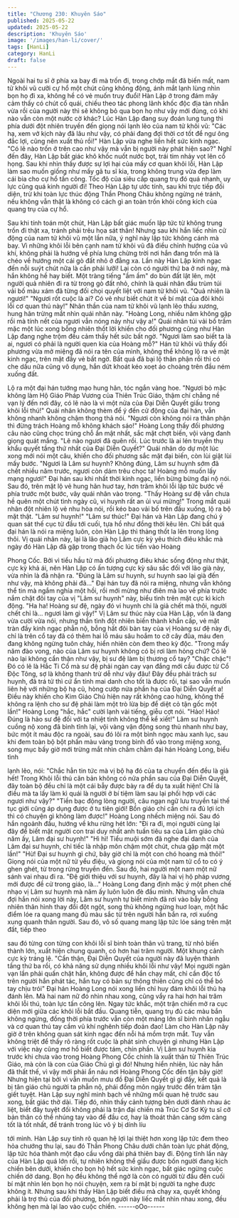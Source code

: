 ```yaml
---
title: "Chương 230: Khuyên Sáo"
published: 2025-05-22
updated: 2025-05-22
description: 'Khuyên Sáo'
image: '/images/han-li/cover/'
tags: [HanLi]
category: HanLi
draft: false
---
```


Ngoài hai tu sĩ ở phía xa bay đi mà trốn đi, trong chớp mắt đã
biến mất, nam tử khôi vũ cưỡi cự hổ một chút cũng không động,
ánh mắt lạnh lùng nhìn bọn họ đi xa, không hề có vẻ muốn truy
đuổi!
Hàn Lập ở trong đám mây cảm thấy có chút cổ quái, chiếu theo
tác phong lãnh khốc độc địa tàn nhẫn vừa rồi của người này thì
sẽ không bỏ qua bọn họ như vậy mới đúng, có khi nào vẫn còn
một nước cờ khác?
Lúc Hàn Lập đang suy đoán lung tung thì phía dưới đột nhiên
truyền đến giọng nói lạnh lẽo của nam tử khôi vũ:
"Các hạ, xem vở kịch này đã lâu như vậy, có phải đang đợi thời cơ
tốt để ngư ông đắc lợi, cũng nên xuất thủ rồi!"
Hàn Lập vừa nghe liền hết sức kinh ngạc.
"Có lẽ nào trốn ở trên cao như vậy mà vẫn bị người này phát hiện
sao?"
Nghĩ đến đây, Hàn Lập bất giác khô khốc nuốt nước bọt, trái tim
nhảy vọt lên cổ họng.
Sau khi nhìn thấy được sự lợi hại của mấy cơ quan khôi lỗi, Hàn
Lập làm sao muốn giống như mấy gã tu sĩ kia, trong không trung
vừa đẹp làm cái bia cho cự hổ tấn công.
Tốc độ của siêu cấp quang trụ đó quá nhanh, uy lực cũng quá
kinh người đi! Theo Hàn Lập tự ước tính, sau khi trực tiếp đối
diện, trừ khi toàn lực thúc động Thần Phong Châu không ngừng
né tránh, nếu không vẫn thật là không có cách gì an toàn trốn khỏi
công kích của quang trụ của cự hổ.

Sau khi tính toán một chút, Hàn Lập bất giác muốn lập tức từ
không trung trốn đi thật xa, tránh phải trêu họa sát thân! Nhưng
sau khi hắn liếc nhìn cử động của nam tử khôi vũ một lần nữa, ý
nghĩ này lập tức không cánh mà bay.
Vì những khôi lỗi bên cạnh nam tử khôi vũ đã điều chỉnh hướng
của vũ khí, không phải là hướng về phía lưng chừng trời nơi hắn
đang trốn mà là chéo về hướng một cái gò đất nhỏ ở đằng xa.
Lần này Hàn Lập kinh ngạc đến nỗi suýt chút nữa là cắn phải
lưỡi!
Lại còn có người thứ ba ở nơi này, mà hắn không hề hay biết.
Một tràng tiếng "ầm ầm" do bùn đất lật lên, một người quả nhiên
đi ra từ trong gò đất nhỏ, chính là quái nhân đầu trùm túi vải bố
màu xám đã từng đối chọi quyết liệt với nam tử khôi vũ.
"Quả nhiên là ngươi!"
"Ngươi rốt cuộc là ai? Có vẻ như biết chút ít về bí mật của đôi
khôi lỗi cơ quan thú này!"
Nhãn thần của nam tử khôi vũ lạnh lẽo thấu xương, hung hãn
trừng mắt nhìn quái nhân này.
"Hoàng Long, nhiều năm không gặp rồi mà tính nết của ngươi vẫn
nóng nảy như vậy a!" Quái nhân túi vải bố trầm mặc một lúc xong
bỗng nhiên thốt lời khiến cho đối phương cũng như Hàn Lập đang
nghe trộm đều cảm thấy hết sức bất ngờ.
"Ngươi làm sao biết ta là ai, ngươi có phải là người quen kia của
Hoàng mỗ?"
Hán tử khôi vũ thấy đối phương vừa mở miệng đã nói ra tên của
mình, không thể không lộ ra vẻ mặt kinh ngạc, trên mặt đầy vẻ bất
ngờ. Bất quá đã bại lộ thân phận rồi thì có che dấu nữa cũng vô
dụng, hắn dứt khoát kéo xoẹt áo choàng trên đầu ném xuống đất.

Lộ ra một đại hán tướng mạo hung hãn, tóc ngắn vàng hoe.
"Ngươi bỏ mặc không làm Hộ Giáo Pháp Vương của Thiên Trúc
Giáo, thậm chí chẳng nề vạn lý đến nơi đây, có lẽ nào là vì một
nửa của Đại Diễn Quyết giấu trong khôi lỗi thú!" Quái nhân không
thèm để ý đến cử động của đại hán, vẫn không nhanh không
chậm thong thả nói.
"Ngươi còn không nói ra thân phận thì đừng trách Hoàng mỗ
không khách sáo!" Hoàng Long thấy đối phương câu nào cũng
chọc trúng chỗ ẩn mật nhất, sắc mặt chợt biến, vội vàng đanh
giọng quát mắng.
"Lẽ nào ngươi đã quên rồi. Lúc trước là ai lén truyền thụ khẩu
quyết tầng thứ nhất của Đại Diễn Quyết?"
Quái nhân do dự một lúc xong mới nói một câu, khiến cho đối
phương sắc mặt đại biến, còn lùi giật lùi mấy bước.
"Ngươi là Lâm sư huynh? Không đúng, Lâm sư huynh sớm đã
chết nhiều năm trước, ngươi còn dám trêu chọc ta! Hoàng mỗ
muốn lấy mạng ngươi!" Đại hán sau khi nhất thời kinh ngạc, liền
bừng bừng đại nộ nói. Sau đó, trên mặt lộ vẻ hung hãn huơ tay,
hơn trăm khôi lỗi lập tức bước về phía trước một bước, vây quái
nhân vào trong.
"Thấy Hoàng sư đệ vẫn chưa hề quên một chút tình ngày cũ, vi
huynh rất an ủi vui mừng!" Trong mắt quái nhân đột nhiên lộ vẻ
nhu hòa nói, rồi kéo bao vải bố trên đầu xuống, lộ ra bộ mặt thật.
"Lâm sư huynh!"
"Lâm sư thúc!"
Đại hán và Hàn Lập đang chú ý quan sát thế cục từ đầu tới cuối,
tựa hồ như đồng thời kêu lên. Chỉ bất quá đại hán là nói ra miệng
luôn, còn Hàn Lập thì thảng thốt la lên trong lòng thôi.
Vị quái nhân này, lại là lão già họ Lâm cực kỳ yêu thích điêu khắc
mà ngày đó Hàn Lập đã gặp trong thạch ốc lúc tiến vào Hoàng

Phong Cốc. Bởi vì tiểu hầu tử mà đối phương điêu khác sống
động như thật, cực kỳ khả ái, nên Hàn Lập có ấn tượng cực kỳ
sâu sắc đối với lão già này, vừa nhìn là đã nhận ra.
"Đúng là Lâm sư huynh, sư huynh sao lại già đến như vậy, mà
không phải đã…" Đại hán tuy đã nói ra miệng, nhưng vẫn không
thể tin mà ngắm nghía một hồi, rồi mới mừng như điên mà lao về
phía trước nắm chặt đôi tay của vị "Lâm sư huynh" này, biểu tình
trên mặt cực kì kích động.
"Ha ha! Hoàng sư đệ, ngày đó vi huynh chi là giả chết mà thôi,
người chết chỉ là… ngươi làm gì vậy!"
Vị Lâm sư thúc này của Hàn Lập, vốn là đang vừa cười vừa nói,
nhưng thần tình đột nhiên biến thành khẩn cấp, vẻ mặt tràn đầy
kinh ngạc phẫn nộ, bỗng hất đôi bàn tay của vị Hoàng sư đệ này
đi, chỉ là trên cổ tay đã có thêm hai lỗ máu sâu hoắm to cỡ cây
đũa, máu đen đang không ngừng tuôn chảy, hiển nhiên còn đem
theo kỳ độc.
"Trong mấy năm đào vong, não của Lâm sư huynh không có bị rơi
làm hỏng chứ? Có lẽ nào lại không cẩn thận như vậy, bị sư đệ
làm bị thương cổ tay? "Chậc chậc"! Đó có lẽ là Hắc Ti Cổ mà sư
đệ phải ngàn cay vạn đắng mới cầu được từ Cổ Độc Tông, sợ là
không thanh trừ dễ như vậy đâu! Đây đều phải trách sư huynh, đã
trá tử thì cứ ẩn tính mai danh cho tốt là được rồi, tại sao vẫn muốn
liên hệ với những bộ hạ cũ, hòng cướp nửa phần hạ của Đại Diễn
Quyết a! Điều này khiến cho Kim Giáo Chủ hiện nay rất không
cao hứng, không thể không ra lệnh cho sư đệ phải làm một trò lừa
bịp để diệt cỏ tận gốc một lần!" Hoàng Long "hắc, hắc" cười lạnh
vài tiếng, giễu cợt nói.
"Hảo! Hảo! Đúng là hảo sư đệ đối với ta nhiệt tình không thể kể
xiết!"
Lâm sư huynh cuồng nộ xong đã bình tĩnh lại, vội vàng vận động
song thủ nhanh như bay, bức một ít máu độc ra ngoài, sau đó lôi
ra một bình ngọc màu xanh lục, sau khi đem toàn bộ bột phấn
màu vàng trong bình đổ vào trong miệng xong, song mục bấy giờ
mới trừng mắt nhìn chằm chằm đại hán Hoàng Long, biểu tình

lạnh lẽo, nói:
"Chắc hẳn tin tức mà vị bộ hạ đó của ta chuyển đến đều là giả
hết! Trong Khôi lỗi thú căn bản không có nửa phần sau của Đại
Diễn Quyết, đây toàn bộ đều chỉ là một cái bẫy được bày ra để dụ
ta xuất hiện! Chỉ là điều mà ta lấy làm kì quái là người ở bí tiệm
làm sau lại phối hợp với các ngươi như vậy?"
"Tiền bạc động lòng người, câu ngạn ngữ lưu truyền tại thế tục
giới cũng áp dụng được ở tu tiên giới! Bổn giáo chỉ cần chi ra đủ
lợi ích thì có chuyện gì không làm được!" Hoàng Long nhếch
miệng nói.
Sau đó hắn ngoảnh đầu, hướng về khu rừng hét lớn:
"Đi ra đi, mọi người cùng lại đây để biết mặt người con trai duy
nhất anh tuấn tiêu sa của Lâm giáo chủ năm ấy, Lâm đại sư
huynh!"
"Hì hì! Tiểu muội sớm đã nghe đại danh của Lâm đại sư huynh,
chỉ tiếc là nhập môn chậm một chút, chưa gặp mặt một lần!"
"Hừ! Đại sư huynh gì chứ, bây giờ chỉ là một con chó hoang mà
thôi!"
Giọng nói của một nữ tử yểu điệu, và giọng nói của một nam tử
cổ to có ý ghen ghét, từ trong rừng truyền đến. Sau đó, hai người
một nam một nữ sánh vai nhau đi ra.
"Đệ giới thiệu với sư huynh, đây là hai vị hộ pháp vương mới được
đề cử trong giáo, là…"
Hoàng Long đang định mặc ý một phen chế nhạo vị Lâm sư
huynh mà năm ấy luôn luôn đè đầu mình. Nhưng vẫn chưa đợi
hắn nói xong lời này, Lâm sư huynh tự biết mình đã rơi vào bẫy
bỗng nhiên thân hình thay đổi đột ngột, song thủ không ngừng
huơ loạn, một hắc điểm lóe ra quang mang đủ màu sắc từ trên
người hắn bắn ra, rơi xuống xung quanh thân người.
Sau đó, vô số quang mang lập tức lóe sáng trên mặt đất, tiếp theo

sau đó từng con từng con khôi lỗi sĩ binh toàn thân vũ trang, từ
nhỏ biến thành lớn, xuất hiện chung quanh, có hơn hai trăm
người. Một khung cảnh cực kỳ tráng lệ.
"Cẩn thận, Đại Diễn Quyết của người này đã luyện thành tầng thứ
ba rồi, có khả năng sử dụng nhiều khôi lỗi như vậy! Mọi người
ngàn vạn lần phải quấn chặt hắn, không được để hắn chạy mất,
chỉ cần độc tố trên người hắn phát tác, hắn tuy có bản sự thông
thiên cũng chỉ có thể bó tay chịu trói" Đại hán Hoàng Long nói
xong liền chỉ huy đám khôi lỗi thủ hạ đánh lên.
Mà hai nam nữ đó nhìn nhau xong, cũng vẩy ra hai hơn hai trăm
khôi lỗi thú, toàn lực tấn công lên.
Ngay tức khắc, một trận chiến mở ra cục diện mới giữa các khôi
lỗi bắt đầu. Quang tiễn, quang trụ đủ các màu bắn không ngừng,
đồng thời phía trước vẫn còn một mảng lớn sĩ binh nhân ngẫu và
cơ quan thú tay cầm vũ khí nghênh tiếp đoản đao! Làm cho Hàn
Lập nãy giờ ở trên không quan sát kinh ngạc đến nỗi há mồm
trợn mắt.
Tuy vẫn không triệt để thấy rõ ràng rốt cuộc là phát sinh chuyện gì
nhưng Hàn Lập với việc này cũng mơ hồ biết được tám, chín
phần.
Vị Lâm sư huynh kia trước khi chưa vào trong Hoàng Phong Cốc
chính là xuất thân từ Thiên Trúc Giáo, mà còn là con của Giáo
Chủ gì gì đó! Nhưng hiển nhiên, lúc này hắn đã thất thế, vì vậy
mới phải ẩn náu nơi Hoàng Phong Cốc đến tận bây giờ! Nhưng
hiện tại bởi vì vẫn muốn mưu đồ Đại Diễn Quyết gì gì đấy, kết quả
là bị tân giáo chủ người ta phẫn nộ, phái đồng môn ngày trước
đến trảm tận giết tuyệt.
Hàn Lập suy nghĩ minh bạch về những mối quan hệ trước sau
xong, bất giác thở dài.
Tiếp đó, nhìn thấy cảnh tượng bên dưới đánh nhau ác liệt, biết
đây tuyệt đối không phải là trận đại chiến mà Trúc Cơ Sơ Kỳ tu sĩ
cỡ bản thân có thể nhúng tay vào để đầu cơ, hay là thoát thân
càng sớm càng tốt là tốt nhất, để tránh trong lúc vô ý bị dính líu

tới mình.
Hàn Lập suy tính rõ quan hệ lợi lại thiệt hơn xong lập tức đem
theo hỏa chướng thu lại, sau đó Thần Phong Châu dưới chân
toàn lực phát động, lập tức hóa thành một đạo cầu vồng dài phá
thiên bay đi.
Động tĩnh lần này của Hàn Lập quá lớn rồi, tự nhiên không thể
giấu được bốn người đang kịch chiến bên dưới, khiến cho bọn hộ
hết sức kinh ngạc, bất giác ngừng cuộc chiến dở dang.
Bọn họ đều không thể ngờ là còn có người từ đầu đến cuối bí mật
nhìn lén bọn họ nói chuyện, xem ra bí mật bị người ta nghe được
không ít. Nhưng sau khi thấy Hàn Lập biết điều mà chạy xa, quyết
không phải là trợ thủ của đối phương, bốn người này liếc mắt
nhìn nhau xong, đều không hẹn mà lại lao vào cuộc chiến.
------oOo------
